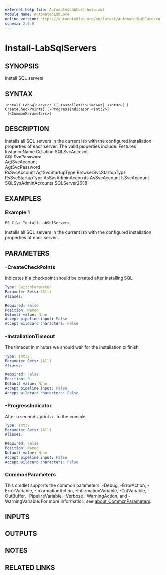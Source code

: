 ```yaml
---
external help file: AutomatedLabCore-help.xml
Module Name: AutomatedLabCore
online version: https://automatedlab.org/en/latest/AutomatedLabCore/en-us/Install-LabSqlServers
schema: 2.0.0
---
```


# Install-LabSqlServers

## SYNOPSIS
Install SQL servers

## SYNTAX

```
Install-LabSqlServers [[-InstallationTimeout] <Int32>] [-CreateCheckPoints] [-ProgressIndicator <Int32>]
 [<CommonParameters>]
```

## DESCRIPTION
Installs all SQL servers in the current lab with the configured installation properties of each server.
The valid properties include:
Features
InstanceName
Collation
SQLSvcAccount     
SQLSvcPassword    
AgtSvcAccount     
AgtSvcPassword    
RsSvcAccount
AgtSvcStartupType
BrowserSvcStartupType
RsSvcStartupType
AsSysAdminAccounts
AsSvcAccount
IsSvcAccount
SQLSysAdminAccounts
SQLServer2008

## EXAMPLES

### Example 1
```powershell
PS C:\> Install-LabSqlServers
```

Installs all SQL servers in the current lab with the configured installation properties of each server.

## PARAMETERS

### -CreateCheckPoints
Indicates if a checkpoint should be created after installing SQL

```yaml
Type: SwitchParameter
Parameter Sets: (All)
Aliases:

Required: False
Position: Named
Default value: None
Accept pipeline input: False
Accept wildcard characters: False
```

### -InstallationTimeout
The timeout in minutes we should wait for the installation to finish

```yaml
Type: Int32
Parameter Sets: (All)
Aliases:

Required: False
Position: 0
Default value: None
Accept pipeline input: False
Accept wildcard characters: False
```

### -ProgressIndicator
After n seconds, print a . to the console

```yaml
Type: Int32
Parameter Sets: (All)
Aliases:

Required: False
Position: Named
Default value: None
Accept pipeline input: False
Accept wildcard characters: False
```

### CommonParameters
This cmdlet supports the common parameters: -Debug, -ErrorAction, -ErrorVariable, -InformationAction, -InformationVariable, -OutVariable, -OutBuffer, -PipelineVariable, -Verbose, -WarningAction, and -WarningVariable. For more information, see [about_CommonParameters](http://go.microsoft.com/fwlink/?LinkID=113216).

## INPUTS

## OUTPUTS

## NOTES

## RELATED LINKS

